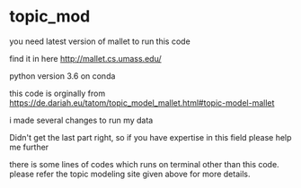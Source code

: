 # topic_mod

you need latest version of mallet to run this code

find it in here http://mallet.cs.umass.edu/

python version 3.6 on conda

this code is orginally from https://de.dariah.eu/tatom/topic_model_mallet.html#topic-model-mallet

i made several changes to run my data 

Didn't get the last part right, so if you have expertise in this field please help me further

there is some lines of codes which runs on terminal other than this code. please refer the topic modeling site given above for more details.
